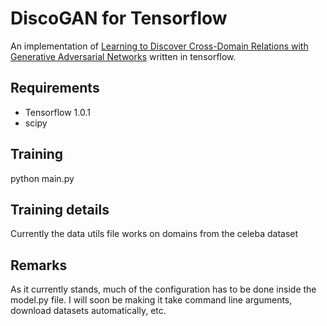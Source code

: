 # DiscoGAN for Tensorflow
An implementation of [Learning to Discover Cross-Domain Relations with Generative Adversarial Networks](https://arxiv.org/abs/1703.05192) written in tensorflow.

## Requirements
- Tensorflow 1.0.1
- scipy

## Training
python main.py

## Training details
Currently the data utils file works on domains from the celeba dataset

## Remarks
As it currently stands, much of the configuration has to be done inside the model.py file. I will soon be making it take command line arguments, download datasets automatically, etc. 
